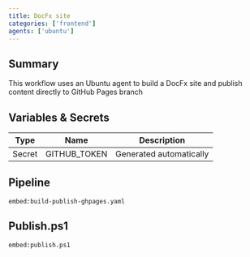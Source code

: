 ```yaml
---
title: DocFx site
categories: ['frontend']
agents: ['ubuntu']
---
```


## Summary
This workflow uses an Ubuntu agent to build a DocFx site and publish content directly to GitHub Pages branch

## Variables & Secrets

| Type | Name | Description |
|------|------|-------------|
| Secret | GITHUB_TOKEN | Generated automatically |

## Pipeline
`embed:build-publish-ghpages.yaml`

## Publish.ps1
`embed:publish.ps1`